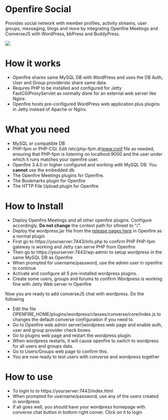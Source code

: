 # Openfire Social
Provides social network with member profiles, activity streams, user groups, messaging, blogs and more by integrating Openfire Meetings and ConverseJS with  WordPress, bbPress and BuddyPress.

<img src="https://igniterealtime.github.io/Openfire-Social/openfire-social.png" />

# How it works
- Openfire shares same MySQL DB with WordPress and uses the DB Auth, User and Group providersto share same data.
- Requres PHP to be installed and configured for Jetty FastCGIProxyServlet as normally done for an external web server like Nginx.
- Openfire hosts pre-configured WordPress web application plus plugins in Jetty instead of Apache or Nginx.

# What you need
- MySQL or compatible DB
- PHP-fpm or PHP-CGI. 
Edit /etc/php-fpm.d/www.conf file as needed, ensuring that PHP-fpm is listening on localhost:9000 and the user under which it runs matches your openfire user.
- Openfire 3.4.0 or higher configured and working with MySQL DB. You **cannot** use the embedded db
- The Openfire Meetings plugins for Openfire.
- The Bookmarks plugin for Openfire
- The HTTP File Upload plugin for Openfire

# How to Install
- Deploy Openfire Meetings and all other openfire plugins. Configure accordingly. <b>Do not change</b> the context path for ofmeet to "/".
- Deploy the wordpress.jar file from the [release pages here](https://github.com/igniterealtime/Openfire-Social/releases/tag/v0.0.2) in Openfire as a normal plugin
- First go to https://yourserver:7443/info.php to confirm PHP PHP-fpm gateway is working and Jetty can serve PHP from Openfire
- Then go to https://yourserver:7443/wp-admin to setup wordpress in the same MySQL DB as Openfire
- When prompted for username/password, use the admin user in openfire to continue
- Activate and configure all 5 pre-installed wordpress plugins.
- Create some users, groups and forums to confirm Wordpress is working fine with Jetty Web server in Openfire

Now you are ready to add converseJS chat with wordpress. Do the following
- Edit the file OPENFIRE_HOME/plugins/wordpress/classes/converse/core/index.js to changes the default converse configuration if you need to.
- Go to Openfire web admin server|wordpress web page and enable auth, user and group provider check boxes. 
- Go to plugins web page and restart the wordpress plugin.
- When wordpress restarts, it will cause openfire to switch to wordpress for all users and groups data.
- Go to Users/Groups web page to confirm this.
- You are now ready to test users with converse and wordpress together

# How to use
- To login to to https://yourserver:7443/index.html
- When prompted for username/password, use any of the users created in wordpress
- if all goes well, you should have your wordpress homepage with converse chat button in bottom right corner. Click on it to login


